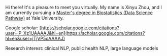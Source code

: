 Hi there! It's a pleasure to meet you virtually. My name is Xinyu Zhou, and I am currently pursuing a [Master's degree in Biostatistics (Data Science Pathway)](https://ysph.yale.edu/school-of-public-health/graduate-programs/masters-in-public-health/biostatistics/master-data-science-methods-pathway/) at Yale University.

Google scholar: [https://scholar.google.com/citations?user=lP_Xz1UAAAAJ&hl=en](https://scholar.google.com/citations?hl=en&user=jTjVP5oAAAAJ)

Research interest: clinical NLP, public health NLP, large language models

<!---
xinyuuzhou/xinyuuzhou is a ✨ special ✨ repository because its `README.md` (this file) appears on your GitHub profile.
You can click the Preview link to take a look at your changes.
--->
